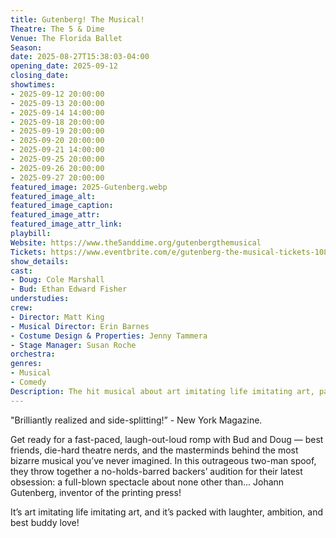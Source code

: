 ```yaml
---
title: Gutenberg! The Musical!
Theatre: The 5 & Dime
Venue: The Florida Ballet
Season: 
date: 2025-08-27T15:38:03-04:00
opening_date: 2025-09-12
closing_date: 
showtimes:
- 2025-09-12 20:00:00
- 2025-09-13 20:00:00
- 2025-09-14 14:00:00
- 2025-09-18 20:00:00
- 2025-09-19 20:00:00
- 2025-09-20 20:00:00
- 2025-09-21 14:00:00
- 2025-09-25 20:00:00
- 2025-09-26 20:00:00
- 2025-09-27 20:00:00
featured_image: 2025-Gutenberg.webp
featured_image_alt: 
featured_image_caption: 
featured_image_attr: 
featured_image_attr_link: 
playbill: 
Website: https://www.the5anddime.org/gutenbergthemusical
Tickets: https://www.eventbrite.com/e/gutenberg-the-musical-tickets-1086966408789?aff=ebdsoporgprofile
show_details: 
cast:
- Doug: Cole Marshall
- Bud: Ethan Edward Fisher
understudies:
crew:
- Director: Matt King
- Musical Director: Erin Barnes
- Costume Design & Properties: Jenny Tammera
- Stage Manager: Susan Roche
orchestra:
genres:
- Musical
- Comedy
Description: The hit musical about art imitating life imitating art, packed with laughter, ambition and best buddy love!
---
```

 "Brilliantly realized and side-splitting!” - New York Magazine. 

Get ready for a fast-paced, laugh-out-loud romp with Bud and Doug — best friends, die-hard theatre nerds, and the masterminds behind the most bizarre musical you’ve never imagined. In this outrageous two-man spoof, they throw together a no-holds-barred backers’ audition for their latest obsession: a full-blown spectacle about none other than... Johann Gutenberg, inventor of the printing press!

It’s art imitating life imitating art, and it’s packed with laughter, ambition, and best buddy love!